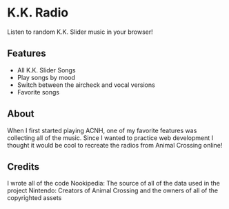 # K.K. Radio

Listen to random K.K. Slider music in your browser!

## Features
- All K.K. Slider Songs
- Play songs by mood
- Switch between the aircheck and vocal versions
- Favorite songs 

## About
When I first started playing ACNH, one of my favorite features was collecting all of the music. Since I wanted to practice web development I thought it would be cool to recreate the radios from Animal Crossing online!

## Credits
I wrote all of the code 
Nookipedia: The source of all of the data used in the project
Nintendo: Creators of Animal Crossing and the owners of all of the copyrighted assets
